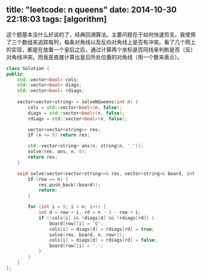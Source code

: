 title: "leetcode: n queens"
date: 2014-10-30 22:18:03
tags: [algorithm]
---
这个题基本没什么好说的了，经典回溯算法。主要问题在于如何快速剪支。我使用了三个数组来追踪每列，每条对角线以及反向对角线上是否有冲突。看了几个网上的实现，都是在放置一个皇后之后，通过计算两个坐标是否同线来判断是否（反）对角线冲突。而我是直接计算出皇后所处位置的对角线（用一个数来表示）。

```c++
class Solution {
public:
    std::vector<bool> cols;
    std::vector<bool> diags;
    std::vector<bool> rdiags;
    
    vector<vector<string> > solveNQueens(int n) {
        cols = std::vector<bool>(n, false);
        diags = std::vector<bool>(n, false);
        rdiags = std::vector<bool>(n, false);

        vector<vector<string>> res;
        if (n <= 0) return res;

        std::vector<string> ans(n, string(n, '.'));
        solve(res, ans, n, 0);
        return res;
    }

    void solve(vector<vector<string>>& res, vector<string>& board, int n, int row) {
        if (row == n) {
            res.push_back((board));
            return;
        }

        for (int i = 0; i < n; i++) {
            int d = row + i, rd = n - 1 - row + i;
            if (!cols[i] && !diags[d] && !rdiags[rd]) {
                board[row][i] = 'Q';
                cols[i] = diags[d] = rdiags[rd] = true;
                solve(res, board, n, row+1);
                cols[i] = diags[d] = rdiags[rd] = false;
                board[row][i] = '.';
            }
        }
    }
};

```
